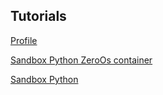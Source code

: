 ## Tutorials

[Profile](profile.md)

[Sandbox Python ZeroOs container](sandbox_python_zeroos_container.md)

[Sandbox Python](sandbox_python.md)